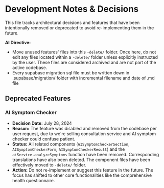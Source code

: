 # Development Notes & Decisions

This file tracks architectural decisions and features that have been intentionally removed or deprecated to avoid re-implementing them in the future.

**AI Directive:**
- Move unused features' files into this `-delete/` folder. Once here, do not edit any files located within a `-delete/` folder unless explicitly instructed by the user. These files are considered archived and are not part of the active codebase.
- Every supabase migration sql file must be written down in .supabase/migration/ folder with incremental filename and date of .md file

## Deprecated Features

### AI Symptom Checker
-   **Decision Date:** July 28, 2024
-   **Reason:** The feature was disabled and removed from the codebase per user request, due to we're selling consultation service and AI symptom checker could confuse patient.
-   **Status:** All related components (`AISymptomCheckerSection`, `AISymptomCheckerForm`, `AISymptomCheckerResult`) and the `aiService.analyzeSymptoms` function have been removed. Corresponding translations have also been deleted. The component files have been effectively moved to `-delete/` folder.
-   **Action:** Do not re-implement or suggest this feature in the future. The focus has shifted to other core functionalities like the comprehensive health questionnaire.

